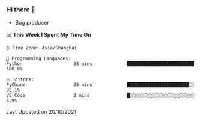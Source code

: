 ### Hi there 👋
* Bug producer
<!--START_SECTION:waka-->
📊 **This Week I Spent My Time On** 

```text
⌚︎ Time Zone: Asia/Shanghai

💬 Programming Languages: 
Python                   58 mins             █████████████████████████   100.0%

🔥 Editors: 
PyCharm                  55 mins             ███████████████████████░░   95.1% 
VS Code                  2 mins              █░░░░░░░░░░░░░░░░░░░░░░░░   4.9%

```


 Last Updated on 20/10/2021
<!--END_SECTION:waka-->
